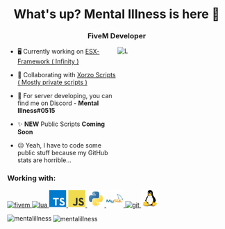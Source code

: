 <h1 align="center">What's up? Mental Illness is here 👋</h1>
<h3 align="center">FiveM Developer</h3>
<img align="right" alt="L" width="250" height="270" src="https://c.tenor.com/H58LlQJMizUAAAAM/l-death-note.gif"> 

- 🖥️ Currently working on [ESX-Framework ( Infinity )](https://github.com/esx-framework/esx-infinity)

- 🤝 Collaborating with [Xorzo Scripts ( Mostly private scripts )](https://github.com/Xorzo-Scripts)

- 💬 For server developing, you can find me on Discord - **Mental Illness#0515**

- ✨ **NEW** Public Scripts **Coming Soon**

- 😥 Yeah, I have to code some public stuff because my GitHub stats are horrible... 


<h3 align="left">Working with:</h3>
<p align="left"> <a href="https://fivem.net" target="_blank" rel="noreferrer"> <img src="https://img.utdstc.com/icon/bcb/fc5/bcbfc5ae3d074d8734b9f51e64f7e95d4325485e0c51661dcf3167e45d768a8d:200" alt="fivem" width="40" height="40"/> </a> <a href="https://lua.org" target="_blank" rel="noreferrer"> <img src="https://cdn.freebiesupply.com/logos/large/2x/lua-5-logo-png-transparent.png" alt="lua" width="40" height="40"/> </a> <a href="https://www.typescriptlang.org/" target="_blank" rel="noreferrer"> <img src="https://raw.githubusercontent.com/devicons/devicon/master/icons/typescript/typescript-original.svg" alt="typescript" width="40" height="40"/> </a> <a href="https://developer.mozilla.org/en-US/docs/Web/JavaScript" target="_blank" rel="noreferrer"> <img src="https://raw.githubusercontent.com/devicons/devicon/master/icons/javascript/javascript-original.svg" alt="javascript" width="40" height="40"/> </a> <a href="https://www.python.org" target="_blank" rel="noreferrer"> <img src="https://raw.githubusercontent.com/devicons/devicon/master/icons/python/python-original.svg" alt="python" width="40" height="40"/> </a> <a href="https://www.mysql.com/" target="_blank" rel="noreferrer"> <img src="https://raw.githubusercontent.com/devicons/devicon/master/icons/mysql/mysql-original-wordmark.svg" alt="mysql" width="40" height="40"/> </a> <a href="https://git-scm.com/" target="_blank" rel="noreferrer"> <img src="https://www.vectorlogo.zone/logos/git-scm/git-scm-icon.svg" alt="git" width="40" height="40"/> </a> <a href="https://www.linux.org/" target="_blank" rel="noreferrer"> <img src="https://raw.githubusercontent.com/devicons/devicon/master/icons/linux/linux-original.svg" alt="linux" width="40" height="40"/> </a> </p>

<p><img align="left" src="https://github-readme-stats.vercel.app/api/top-langs?username=mentalillness&show_icons=true&theme=dracula&locale=en&layout=compact" alt="mentalillness" /></p>

<p>&nbsp;<img align="center" src="https://github-readme-stats.vercel.app/api?username=mentalillness&show_icons=true&theme=dracula&locale=en" alt="mentalillness" /></p>
